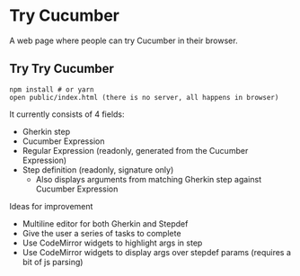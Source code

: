 # Try Cucumber

A web page where people can try Cucumber in their browser.

## Try Try Cucumber

    npm install # or yarn
    open public/index.html (there is no server, all happens in browser)

It currently consists of 4 fields:

* Gherkin step
* Cucumber Expression
* Regular Expression (readonly, generated from the Cucumber Expression)
* Step definition (readonly, signature only)
  * Also displays arguments from matching Gherkin step against Cucumber Expression

Ideas for improvement

* Multiline editor for both Gherkin and Stepdef
* Give the user a series of tasks to complete
* Use CodeMirror widgets to highlight args in step
* Use CodeMirror widgets to display args over stepdef params (requires a bit of js parsing)
